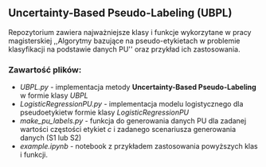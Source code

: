 ## Uncertainty-Based Pseudo-Labeling (UBPL)
Repozytorium zawiera najważniejsze klasy i funkcje wykorzytane w pracy magisterskiej ,,Algorytmy bazujące na pseudo-etykietach w problemie klasyfikacji
na podstawie danych PU'' oraz przykład ich zastosowania.

### Zawartość plików:
- *UBPL.py* - implementacja metody **Uncertainty-Based Pseudo-Labeling** w formie klasy *UBPL*
- *LogisticRegressionPU.py* - implementacja modelu logistycznego dla pseudoetykietw formie klasy *LogisticRegressionPU*
- *make_pu_labels.py* - funkcja do generowania danych PU dla zadanej wartości częstości etykiet $c$ i zadanego scenariusza generowania danych (S1 lub S2)
- *example.ipynb* - notebook z przykładem zastosowania powyższych klas i funkcji.
